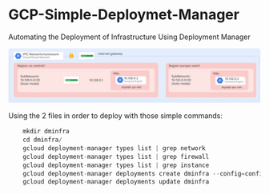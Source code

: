 # GCP-Simple-Deploymet-Manager
Automating the Deployment of Infrastructure Using Deployment Manager

![Image of Sample](assets/image.png?raw=true)

Using the 2 files in order to deploy with those simple commands:
```javascript
    mkdir dminfra
    cd dminfra/
    gcloud deployment-manager types list | grep network
    gcloud deployment-manager types list | grep firewall
    gcloud deployment-manager types list | grep instance
    gcloud deployment-manager deployments create dminfra --config=config.yaml --preview
    gcloud deployment-manager deployments update dminfra
```

